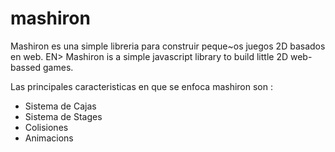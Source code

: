 mashiron
========

Mashiron es una simple libreria para construir peque~os juegos 2D basados en web.
EN> Mashiron is a simple javascript library to build little 2D web-bassed games.

Las principales caracteristicas en que se enfoca mashiron son :

+ Sistema de Cajas
+ Sistema de Stages
+ Colisiones
+ Animacions
